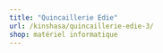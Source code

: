 ```yaml
---
title: "Quincaillerie Edie"
url: /kinshasa/quincaillerie-edie-3/
shop: matériel informatique
---
```

